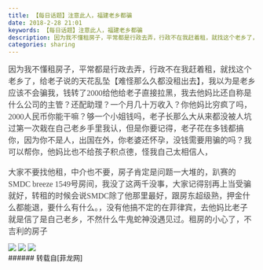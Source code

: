 ```yaml
---
title: 【每日话题】注意此人，福建老乡都骗
date: 2018-2-28 21:01
keywords: 【每日话题】注意此人，福建老乡都骗
description: 因为我不懂租房子，平常都是行政去弄，行政不在我赶着租，就找这个老乡了，给老子说的天花乱坠【难怪那么久都没租出去】，我以为是老乡应该不会骗我，钱转了2000给他给老子直接拉黑，我去他妈比还自称是什么公司的主管？还配助理？一个月几十万收入？你他妈比穷疯了吗，2000人民币你能干嘛？够一个小姐钱吗，老子长那么大从来都没被人坑过第一次栽在自己老乡手里我认，但是你要记得，老子花在多钱都搞你，因为你不是人，出国在外，你老婆还怀孕，没钱需要用骗的吗？我可以帮你，他妈比也不给孩子积点德，怪我自己太相信人，大家不要找他租，中介也不要，房子肯定是问题一大堆的，趴赛的SMDC breeze 1549号房间，我没了这两千没事，大家记得别再上当受骗就好，转租的时候会说SMDC除了他那里最好，跟房东超级熟，押金什么都能退，要什么有什么。，没有他搞不定的在菲律宾，去他妈比老子就是信了是自己老乡，不然什么牛鬼蛇神没遇见过。租房的小心了，不吉利的房子
categories: sharing
---
```

<td class="t_f" id="postmessage_1162208">

<font color="#444444"><font face="微软雅黑"><font style="font-size:16px">因为我不懂租房子，平常都是行政去弄，行政不在我赶着租，就找这个老乡了，给老子说的天花乱坠【难怪那么久都没租出去】，我以为是老乡应该不会骗我，钱转了2000给他给老子直接拉黑，我去他妈比还自称是什么公司的主管？还配助理？一个月几十万收入？你他妈比穷疯了吗，2000人民币你能干嘛？够一个小姐钱吗，老子长那么大从来都没被人坑过第一次栽在自己老乡手里我认，但是你要记得，老子花在多钱都搞你，因为你不是人，出国在外，你老婆还怀孕，没钱需要用骗的吗？我可以帮你，他妈比也不给孩子积点德，怪我自己太相信人，</font></font></font><br/>
<br/>
<font color="#444444"><font face="微软雅黑"><font style="font-size:16px">大家不要找他租，中介也不要，房子肯定是问题一大堆的，趴赛的SMDC breeze 1549号房间，我没了这两千没事，大家记得别再上当受骗就好，</font></font></font><font color="#444444"><font face="微软雅黑"><font style="font-size:16px">转租的时候会说SMDC除了他那里最好，跟房东超级熟，押金什么都能退，要什么有什</font></font></font><font color="#444444"><font face="微软雅黑"><font style="font-size:16px">么。，没有他搞不定的在菲律宾，去他妈比老子就是信了是自己老乡，不然什么牛鬼蛇神没遇见过。租房的小心了，不吉利的房子</font></font></font><br/>

<img aid="776310" data-cf-modified-de5033b0502bed3488ce0f48-="" file="data/attachment/forum/201802/28/205936gn644bhnc4it6h99.jpg.thumb.jpg" id="aimg_776310" inpost="1" onclick="" onmouseover="" src="http://www.flw.ph/data/attachment/forum/201802/28/205936gn644bhnc4it6h99.jpg" style="cursor:pointer" zoomfile="data/attachment/forum/201802/28/205936gn644bhnc4it6h99.jpg"/>



<img aid="776309" data-cf-modified-de5033b0502bed3488ce0f48-="" file="data/attachment/forum/201802/28/205935t85zaf2qx2nmjttx.jpg.thumb.jpg" id="aimg_776309" inpost="1" onclick="" onmouseover="" src="http://www.flw.ph/data/attachment/forum/201802/28/205935t85zaf2qx2nmjttx.jpg" style="cursor:pointer" zoomfile="data/attachment/forum/201802/28/205935t85zaf2qx2nmjttx.jpg"/>



<img aid="776307" data-cf-modified-de5033b0502bed3488ce0f48-="" file="data/attachment/forum/201802/28/205929tbc0a1f4j0f0x4uf.jpg.thumb.jpg" id="aimg_776307" inpost="1" onclick="" onmouseover="" src="http://www.flw.ph/data/attachment/forum/201802/28/205929tbc0a1f4j0f0x4uf.jpg" style="cursor:pointer" zoomfile="data/attachment/forum/201802/28/205929tbc0a1f4j0f0x4uf.jpg"/>


<br/>
</td>
###### 转载自[菲龙网]